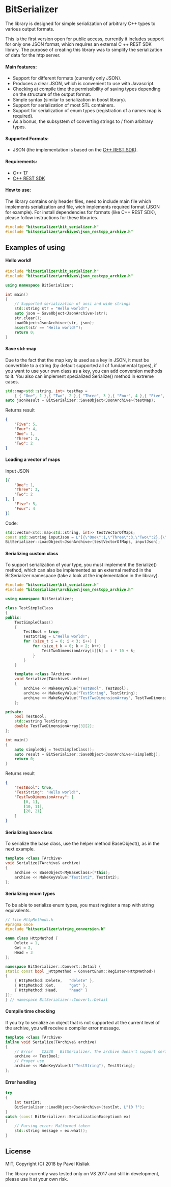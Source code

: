 # BitSerializer

The library is designed for simple serialization of arbitrary C++ types to various output formats.

This is the first version open for public access, currently it includes support for only one JSON format, which requires an external C ++ REST SDK library. The purpose of creating this library was to simplify the serialization of data for the http server. 

#### Main features:
  - Support for different formats (currently only JSON).
  - Produces a clear JSON, which is convenient to use with Javascript.
  - Checking at compile time the permissibility of saving types depending on the structure of the output format.
  - Simple syntax (similar to serialization in boost library).
  - Support for serialization of most STL containers.
  - Support for serialization of enum types (registration of a names map is required).
  - As a bonus, the subsystem of converting strings to / from arbitrary types.

#### Supported Formats:
  - JSON (the implementation is based on the [C++ REST SDK](https://github.com/Microsoft/cpprestsdk)).

#### Requirements:
  - C++ 17
  - [C++ REST SDK](https://github.com/Microsoft/cpprestsdk)

#### How to use:
The library contains only header files, need to include main file which implements serialization and file, wich implements required format (JSON for example). For install dependencies for formats (like C++ REST SDK), please follow instructions for these libraries.
```cpp
#include "bitserializer\bit_serializer.h"
#include "bitserializer\archives\json_restcpp_archive.h"
```


## Examples of using

#### Hello world!
```cpp
#include "bitserializer\bit_serializer.h"
#include "bitserializer\archives\json_restcpp_archive.h"

using namespace BitSerializer;

int main()
{
	// Supported serialization of ansi and wide strings
	std::string str = "Hello world!";
	auto json = SaveObject<JsonArchive>(str);
	str.clear();
	LoadObject<JsonArchive>(str, json);
	assert(str == "Hello world!");
	return 0;
}
```

#### Save std::map
Due to the fact that the map key is used as a key in JSON, it must be convertible to a string (by default supported all of fundamental types), if you want to use your own class as a key, you can add conversion methods to it. You also can implement specialized Serialize() method in extreme cases.
```cpp
std::map<std::string, int> testMap = 
	{ { "One", 1 },{ "Two", 2 },{ "Three", 3 },{ "Four", 4 },{ "Five", 5 } };
auto jsonResult = BitSerializer::SaveObject<JsonArchive>(testMap);
```
Returns result
```json
{
	"Five": 5,
	"Four": 4,
	"One": 1,
	"Three": 3,
	"Two": 2
}
```
#### Loading a vector of maps
Input JSON
```json
[{
	"One": 1,
	"Three": 3,
	"Two": 2
}, {
	"Five": 5,
	"Four": 4
}]
```
Code:
```cpp
std::vector<std::map<std::string, int>> testVectorOfMaps;
const std::wstring inputJson = L"[{\"One\":1,\"Three\":3,\"Two\":2},{\"Five\":5,\"Four\":4}]";
BitSerializer::LoadObject<JsonArchive>(testVectorOfMaps, inputJson);
```

#### Serializing custom class
To support serialization of your type, you must implement the Serialize() method, which can also be implemented as an external method in the BitSerializer namespace (take a look at the implementation in the library).
```cpp
#include "bitserializer\bit_serializer.h"
#include "bitserializer\archives\json_restcpp_archive.h"

using namespace BitSerializer;

class TestSimpleClass
{
public:
	TestSimpleClass()
	{
		TestBool = true;
		TestString = L"Hello world!";
		for (size_t i = 0; i < 3; i++) {
			for (size_t k = 0; k < 2; k++) {
				TestTwoDimensionArray[i][k] = i * 10 + k;
			}
		}
	}

	template <class TArchive>
	void Serialize(TArchive& archive)
	{
		archive << MakeKeyValue("TestBool", TestBool);
		archive << MakeKeyValue("TestString", TestString);
		archive << MakeKeyValue("TestTwoDimensionArray", TestTwoDimensionArray);
	};

private:
	bool TestBool;
	std::wstring TestString;
	double TestTwoDimensionArray[3][2];
};

int main()
{
	auto simpleObj = TestSimpleClass();
	auto result = BitSerializer::SaveObject<JsonArchive>(simpleObj);
    return 0;
}
```
Returns result
```json
{
	"TestBool": true,
	"TestString": "Hello world!",
	"TestTwoDimensionArray": [
		[0, 1],
		[10, 11],
		[20, 21]
	]
}
```

#### Serializing base class
To serialize the base class, use the helper method BaseObject(), as in the next example.
```cpp
template <class TArchive>
void Serialize(TArchive& archive)
{
	archive << BaseObject<MyBaseClass>(*this);
	archive << MakeKeyValue("TestInt2", TestInt2);
};
```

#### Serializing enum types
To be able to serialize enum types, you must register a map with string equivalents.
```cpp
// file HttpMethods.h
#pragma once
#include "bitserializer\string_conversion.h"

enum class HttpMethod {
	Delete = 1,
	Get = 2,
	Head = 3
};

namespace BitSerializer::Convert::Detail {
static const bool _HttpMethod = ConvertEnum::Register<HttpMethod>(
{
	{ HttpMethod::Delete,	"delete" },
	{ HttpMethod::Get,		"get" },
	{ HttpMethod::Head,		"head" }
});
} // namespace BitSerializer::Convert::Detail
```

#### Compile time checking
If you try to serialize an object that is not supported at the current level of the archive, you will receive a compiler error message.
```cpp
template <class TArchive>
inline void Serialize(TArchive& archive)
{
    // Error    C2338	BitSerializer. The archive doesn't support serialize fundamental type without key on this level.
    archive << TestBool;
    // Proper use
	archive << MakeKeyValue(U("TestString"), TestString);
};
```

#### Error handling
```cpp
try
{
	int testInt;
	BitSerializer::LoadObject<JsonArchive>(testInt, L"10 ?");
}
catch (const BitSerializer::SerializationException& ex)
{
	// Parsing error: Malformed token
	std::string message = ex.what();
}
```

License
----
MIT, Copyright (C) 2018 by Pavel Kisliak

The library currently was tested only on VS 2017 and still in development, please use it at your own risk.
